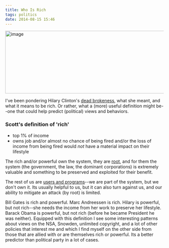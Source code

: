 ```yaml
---
title: Who Is Rich
tags: politics
date: 2014-08-15 15:46
---
```

<img alt="image" height="199" src="/images/scrooge-mcduck-swimming-in-money.jpg" width="512" />
<br/>

I've been pondering Hilary Clinton's [dead brokeness][1], what she meant, and
what it means to be rich. Or rather, what a (more) useful definition might
be--one that could help predict (political) views and behaviors.

### Scott's definition of 'rich'

* top 1% of income
* owns job and/or almost no chance of being fired and/or the loss of income
from being fired would *not* have a material impact on their lifestyle

The rich and/or powerful own the system, they are [root][4], and for them the
system (the government, the law, the dominant corporations) is extremely
valuable and something to be preserved and exploited for their benefit.

The rest of us are [users and programs][3]--we are part of the system, but we
don't own it. Its usually helpful to us, but it can also turn against us, and
our ability to mitigate an attack (by root) is limited.

Bill Gates is rich and powerful. Marc Andreessen is rich. Hilary is powerful,
but not rich--she needs the income from her work to preserve her lifestyle.
Barack Obama is powerful, but not rich (before he became President he was
neither). Equipped with this definition I see some interesting patterns about
views on the NSA, Snowden, unlimited copyright, and a lot of other policies that
interest me and which I find myself on the other side from those that are allied
with or are themselves rich or powerful. Its a better predictor than political
party in a lot of cases.

  [1]:http://brokehillary.com/
  [3]:http://tron.wikia.com/wiki/User
  [4]:https://en.wikipedia.org/wiki/Root_user

